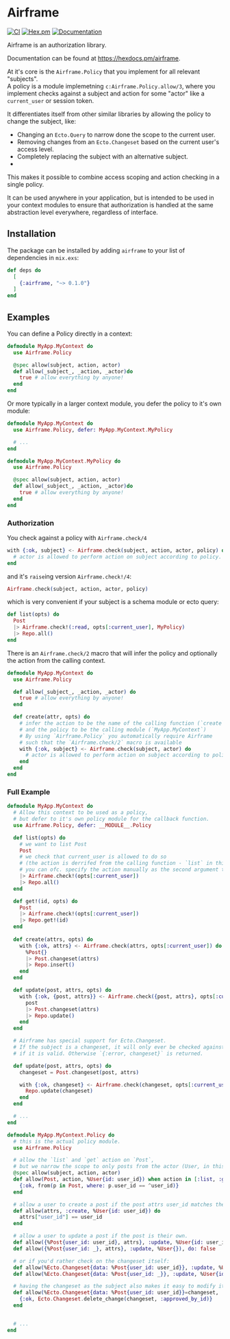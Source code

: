 # Airframe

[![CI](https://github.com/tudborg/airframe/actions/workflows/elixir.yml/badge.svg)](https://github.com/tudborg/airframe/actions/workflows/elixir.yml)
[![Hex.pm](https://img.shields.io/hexpm/v/airframe.svg)](https://hex.pm/packages/airframe)
[![Documentation](https://img.shields.io/badge/documentation-gray)](https://hexdocs.pm/airframe/)

Airframe is an authorization library.

Documentation can be found at <https://hexdocs.pm/airframe>.

At it's core is the `Airframe.Policy` that you implement for all relevant "subjects".  
A policy is a module implemetning `c:Airframe.Policy.allow/3`, where you implement checks against a subject and action for some "actor" like a `current_user` or session token.

It differentiates itself from other similar libraries by allowing the policy to change the subject, like:
- Changing an `Ecto.Query` to narrow done the scope to the current user.
- Removing changes from an `Ecto.Changeset` based on the current user's access level.
- Completely replacing the subject with an alternative subject.
- 
This makes it possible to combine access scoping and action checking in a single policy.

It can be used anywhere in your application, but is intended to be used in your context modules to
ensure that authorization is handled at the same abstraction level everywhere, regardless of interface.

## Installation

The package can be installed by adding `airframe` to your list of dependencies in `mix.exs`:

```elixir
def deps do
  [
    {:airframe, "~> 0.1.0"}
  ]
end
```

## Examples

You can define a Policy directly in a context:

```elixir
defmodule MyApp.MyContext do
  use Airframe.Policy

  @spec allow(subject, action, actor)
  def allow(_subject_, _action, _actor)do
    true # allow everything by anyone!
  end
end
```

Or more typically in a larger context module, you defer the policy to it's own module:

```elixir
defmodule MyApp.MyContext do
  use Airframe.Policy, defer: MyApp.MyContext.MyPolicy

  # ...
end

defmodule MyApp.MyContext.MyPolicy do
  use Airframe.Policy

  @spec allow(subject, action, actor)
  def allow(_subject_, _action, _actor)do
    true # allow everything by anyone!
  end
end
```

### Authorization

You check against a policy with `Airframe.check/4`

```elixir
with {:ok, subject} <- Airframe.check(subject, action, actor, policy) do
  # actor is allowed to perform action on subject according to policy.
end
```

and it's `raise`ing version `Airframe.check!/4`:

```elixir
Airframe.check(subject, action, actor, policy)
```

which is very convenient if your subject is a schema module or ecto query:

```elixir
def list(opts) do
  Post
  |> Airframe.check!(:read, opts[:current_user], MyPolicy)
  |> Repo.all()
end
```

There is an `Airframe.check/2` macro that will infer the policy and optionally the action from the calling context.

```elixir
defmodule MyApp.MyContext do
  use Airframe.Policy

  def allow(_subject_, _action, _actor) do
    true # allow everything by anyone!
  end

  def create(attr, opts) do
    # infer the action to be the name of the calling function (`create`)
    # and the policy to be the calling module (`MyApp.MyContext`)
    # By using `Airframe.Policy` you automatically require Airframe
    # such that the `Airframe.check/2` macro is available
    with {:ok, subject} <- Airframe.check(subject, actor) do
      # actor is allowed to perform action on subject according to policy.
    end
  end
end
```

### Full Example

```elixir
defmodule MyApp.MyContext do
  # Allow this context to be used as a policy,
  # but defer to it's own policy module for the callback function.
  use Airframe.Policy, defer: __MODULE__.Policy

  def list(opts) do
    # we want to list Post
    Post
    # we check that current_user is allowed to do so
    # (the action is derrifed from the calling function - `list` in this case,
    # you can ofc. specify the action manually as the second argument to check!/3)
    |> Airframe.check!(opts[:current_user])
    |> Repo.all()
  end

  def get!(id, opts) do
    Post
    |> Airframe.check!(opts[:current_user])
    |> Repo.get!(id)
  end
  
  def create(attrs, opts) do
    with {:ok, attrs} <- Airframe.check(attrs, opts[:current_user]) do
      %Post{}
      |> Post.changeset(attrs)
      |> Repo.insert()
    end
  end

  def update(post, attrs, opts) do
    with {:ok, {post, attrs}} <- Airframe.check({post, attrs}, opts[:current_user]) do
      post
      |> Post.changeset(attrs)
      |> Repo.update()
    end
  end

  # Airframe has special support for Ecto.Changeset.
  # If the subject is a changeset, it will only ever be checked against the policy
  # if it is valid. Otherwise `{:error, changeset}` is returned.

  def update(post, attrs, opts) do
    changeset = Post.changeset(post, attrs)

    with {:ok, changeset} <- Airframe.check(changeset, opts[:current_user]) do
      Repo.update(changeset)
    end
  end

  # ...
end

defmodule MyApp.MyContext.Policy do
  # this is the actual policy module.
  use Airframe.Policy

  # allow the `list` and `get` action on `Post`,
  # but we narrow the scope to only posts from the actor (User, in this case)
  @spec allow(subject, action, actor)
  def allow(Post, action, %User{id: user_id}) when action in [:list, :get] do
    {:ok, from(p in Post, where: p.user_id == ^user_id)}
  end

  # allow a user to create a post if the post attrs user_id matches their user's id
  def allow(attrs, :create, %User{id: user_id}) do
    attrs["user_id"] == user_id
  end

  # allow a user to update a post if the post is their own.
  def allow({%Post{user_id: user_id}, attrs}, :update, %User{id: user_id}), do: true
  def allow({%Post{user_id: _}, attrs}, :update, %User{}), do: false

  # or if you'd rather check on the changeset itself:
  def allow(%Ecto.Changeset{data: %Post{user_id: user_id}}, :update, %User{id: user_id}), do: true
  def allow(%Ecto.Changeset{data: %Post{user_id: _}}, :update, %User{id: _}), do: false

  # having the changeset as the subject also makes it easy to modify it:
  def allow(%Ecto.Changeset{data: %Post{user_id: user_id}}=changeset, :update, %User{id: user_id}) do
    {:ok, Ecto.Changeset.delete_change(changeset, :approved_by_id)}
  end


  # ...
end
```


